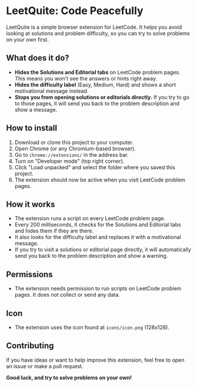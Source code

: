 # LeetQuite: Code Peacefully

LeetQuite is a simple browser extension for LeetCode. It helps you avoid looking at solutions and problem difficulty, so you can try to solve problems on your own first.


## What does it do?

- **Hides the Solutions and Editorial tabs** on LeetCode problem pages. This means you won't see the answers or hints right away.
- **Hides the difficulty label** (Easy, Medium, Hard) and shows a short motivational message instead.
- **Stops you from opening solutions or editorials directly.** If you try to go to those pages, it will send you back to the problem description and show a message.


## How to install

1. Download or clone this project to your computer.
2. Open Chrome (or any Chromium-based browser).
3. Go to `chrome://extensions/` in the address bar.
4. Turn on "Developer mode" (top right corner).
5. Click "Load unpacked" and select the folder where you saved this project.
6. The extension should now be active when you visit LeetCode problem pages.


## How it works

- The extension runs a script on every LeetCode problem page.
- Every 200 milliseconds, it checks for the Solutions and Editorial tabs and hides them if they are there.
- It also looks for the difficulty label and replaces it with a motivational message.
- If you try to visit a solutions or editorial page directly, it will automatically send you back to the problem description and show a warning.


## Permissions

- The extension needs permission to run scripts on LeetCode problem pages. It does not collect or send any data.


## Icon

- The extension uses the icon found at `icons/icon.png` (128x128).


## Contributing

If you have ideas or want to help improve this extension, feel free to open an issue or make a pull request.


**Good luck, and try to solve problems on your own!**
